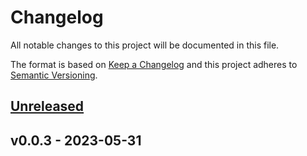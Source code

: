 # Changelog

All notable changes to this project will be documented in this file.

The format is based on [Keep a Changelog](http://keepachangelog.com/en/1.0.0/)
and this project adheres to [Semantic Versioning](http://semver.org/spec/v2.0.0.html).

## [Unreleased]


## v0.0.3 - 2023-05-31



[Unreleased]: https://github.com/b-lack/lfb-regeneration_wildlife_impact_monitoring/compare/v0.0.3...HEAD

